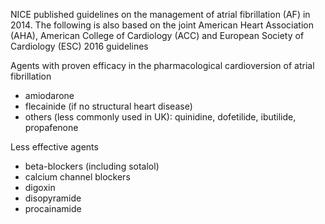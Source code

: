 NICE published guidelines on the management of atrial fibrillation (AF) in 2014\. The following is also based on the joint American Heart Association (AHA), American College of Cardiology (ACC) and European Society of Cardiology (ESC) 2016 guidelines  
  
Agents with proven efficacy in the pharmacological cardioversion of atrial fibrillation  
* amiodarone
* flecainide (if no structural heart disease)
* others (less commonly used in UK): quinidine, dofetilide, ibutilide, propafenone

  
Less effective agents  
* beta\-blockers (including sotalol)
* calcium channel blockers
* digoxin
* disopyramide
* procainamide

